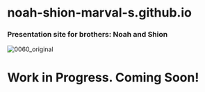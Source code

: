 # noah-shion-marval-s.github.io

### Presentation site for brothers: Noah and Shion
![0060_original](https://github.com/user-attachments/assets/219d0a39-fe4e-4318-942a-9257e16f43bb)
# Work in Progress. Coming Soon! 
